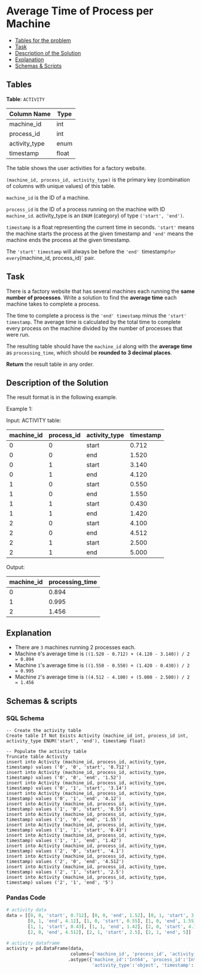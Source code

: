 # Average Time of Process per Machine

- [Tables for the problem](#tables)
- [Task](#task)
- [Description of the Solution](#description-of-the-solution)
- [Explanation](#explanation)
- [Schemas & Scripts](#schemas--scripts)

## Tables 

**Table**: `ACTIVITY`

| Column Name   | Type  |
|---------------|-------|
| machine_id    | int   |
| process_id    | int   |
| activity_type | enum  |
| timestamp     | float |

The table shows the user activities for a factory website.

`(machine_id, process_id, activity_type)` is the primary key (combination of columns with unique values) of this table.

`machine_id` is the ID of a machine.

`process_id` is the ID of a process running on the machine with ID `machine_id`.
activity_type is an `ENUM` (category) of type `('start', 'end')`.

`timestamp` is a float representing the current time in seconds. `'start'` means the machine starts the process at the given timestamp and `'end'` means the machine ends the process 
at the given timestamp.

The `'start'` `timestamp` will always be before the `'end' `timestamp` for every `(machine_id, process_id)` pair.

## Task

There is a factory website that has several machines each running the **same number of processes**. 
Write a solution to find the **average time** each machine takes to complete a process.

The time to complete a process is the `'end' timestamp` minus the `'start' timestamp`. 
The average time is calculated by the total time to complete every process on the machine divided by the
number of processes that were run.

The resulting table should have the `machine_id` along with the **average time** as `processing_time`, 
which should be **rounded to 3 decimal places**.

**Return** the result table in any order.

## Description of the Solution ##

The result format is in the following example.

Example 1:

Input: 
ACTIVITY table:

| machine_id | process_id | activity_type | timestamp |
|------------|------------|---------------|-----------|
| 0          | 0          | start         | 0.712     |
| 0          | 0          | end           | 1.520     |
| 0          | 1          | start         | 3.140     |
| 0          | 1          | end           | 4.120     |
| 1          | 0          | start         | 0.550     |
| 1          | 0          | end           | 1.550     |
| 1          | 1          | start         | 0.430     |
| 1          | 1          | end           | 1.420     |
| 2          | 0          | start         | 4.100     |
| 2          | 0          | end           | 4.512     |
| 2          | 1          | start         | 2.500     |
| 2          | 1          | end           | 5.000     |

Output: 

| machine_id | processing_time |
|------------|-----------------|
| 0          | 0.894           |
| 1          | 0.995           |
| 2          | 1.456           |

## Explanation ##

- There are `3` machines running 2 processes each.
- Machine `0`'s average time is `((1.520 - 0.712) + (4.120 - 3.140)) / 2 = 0.894`
- Machine `1`'s average time is `((1.550 - 0.550) + (1.420 - 0.430)) / 2 = 0.995`
- Machine `2`'s average time is `((4.512 - 4.100) + (5.000 - 2.500)) / 2 = 1.456`

## Schemas & scripts

### SQL Schema

```genericsql
-- Create the activity table
Create table If Not Exists Activity (machine_id int, process_id int, activity_type ENUM('start', 'end'), timestamp float)

-- Populate the activity table    
Truncate table Activity
insert into Activity (machine_id, process_id, activity_type, timestamp) values ('0', '0', 'start', '0.712')
insert into Activity (machine_id, process_id, activity_type, timestamp) values ('0', '0', 'end', '1.52')
insert into Activity (machine_id, process_id, activity_type, timestamp) values ('0', '1', 'start', '3.14')
insert into Activity (machine_id, process_id, activity_type, timestamp) values ('0', '1', 'end', '4.12')
insert into Activity (machine_id, process_id, activity_type, timestamp) values ('1', '0', 'start', '0.55')
insert into Activity (machine_id, process_id, activity_type, timestamp) values ('1', '0', 'end', '1.55')
insert into Activity (machine_id, process_id, activity_type, timestamp) values ('1', '1', 'start', '0.43')
insert into Activity (machine_id, process_id, activity_type, timestamp) values ('1', '1', 'end', '1.42')
insert into Activity (machine_id, process_id, activity_type, timestamp) values ('2', '0', 'start', '4.1')
insert into Activity (machine_id, process_id, activity_type, timestamp) values ('2', '0', 'end', '4.512')
insert into Activity (machine_id, process_id, activity_type, timestamp) values ('2', '1', 'start', '2.5')
insert into Activity (machine_id, process_id, activity_type, timestamp) values ('2', '1', 'end', '5')
```

### Pandas Code

```python
# activity data
data = [[0, 0, 'start', 0.712], [0, 0, 'end', 1.52], [0, 1, 'start', 3.14], 
        [0, 1, 'end', 4.12], [1, 0, 'start', 0.55], [1, 0, 'end', 1.55], 
        [1, 1, 'start', 0.43], [1, 1, 'end', 1.42], [2, 0, 'start', 4.1], 
        [2, 0, 'end', 4.512], [2, 1, 'start', 2.5], [2, 1, 'end', 5]]

# activity dataframe
activity = pd.DataFrame(data, 
                        columns=['machine_id', 'process_id', 'activity_type', 'timestamp']) \
                       .astype({'machine_id':'Int64', 'process_id':'Int64', 
                                'activity_type':'object', 'timestamp':'Float64'})
```